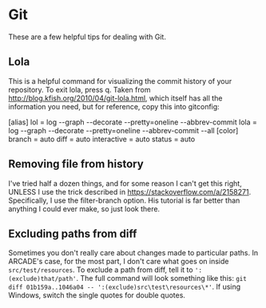 # Git

These are a few helpful tips for dealing with Git.

## Lola

This is a helpful command for visualizing the commit history of your repository. To exit lola, press q. Taken from http://blog.kfish.org/2010/04/git-lola.html, which itself has all the information you need, but for reference, copy this into gitconfig:

[alias]
        lol = log --graph --decorate --pretty=oneline --abbrev-commit
        lola = log --graph --decorate --pretty=oneline --abbrev-commit --all
[color]
        branch = auto
        diff = auto
        interactive = auto
        status = auto

## Removing file from history

I've tried half a dozen things, and for some reason I can't get this right, UNLESS I use the trick described in https://stackoverflow.com/a/2158271. Specifically, I use the filter-branch option. His tutorial is far better than anything I could ever make, so just look there.

## Excluding paths from diff

Sometimes you don't really care about changes made to particular paths. In ARCADE's case, for the most part, I don't care what goes on inside `src/test/resources`. To exclude a path from diff, tell it to `':(exclude)that/path'`. The full command will look something like this: `git diff 01b159a..1046a04 -- ':(exclude)src\test\resources\*'`. If using Windows, switch the single quotes for double quotes.